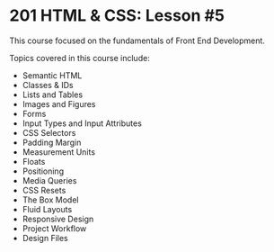 # 201 HTML &amp; CSS: Lesson #5

This course focused on the fundamentals of Front End Development.

Topics covered in this course include:
* Semantic HTML
* Classes & IDs
* Lists and Tables
* Images and Figures
* Forms
* Input Types and Input Attributes
* CSS Selectors
* Padding Margin
* Measurement Units
* Floats
* Positioning
* Media Queries
* CSS Resets
* The Box Model
* Fluid Layouts
* Responsive Design
* Project Workflow
* Design Files
